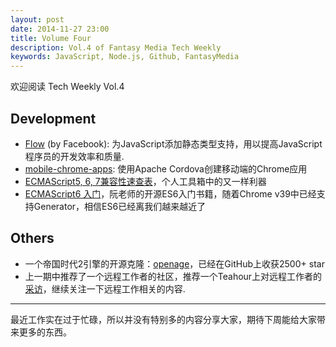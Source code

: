 ```yaml
---
layout: post
date: 2014-11-27 23:00
title: Volume Four
description: Vol.4 of Fantasy Media Tech Weekly
keywords: JavaScript, Node.js, Github, FantasyMedia
---
```


欢迎阅读 Tech Weekly Vol.4

## Development

- [Flow](https://github.com/facebook/flow) (by Facebook): 为JavaScript添加静态类型支持，用以提高JavaScript程序员的开发效率和质量.
- [mobile-chrome-apps](https://github.com/MobileChromeApps/mobile-chrome-apps): 使用Apache Cordova创建移动端的Chrome应用
- [ECMAScript5, 6, 7兼容性速查表](http://kangax.github.io/compat-table/es6/)，个人工具箱中的又一样利器
- [ECMAScript6 入门](//es6.ruanyifeng.com)，阮老师的开源ES6入门书籍，随着Chrome v39中已经支持Generator，相信ES6已经离我们越来越近了

## Others

- 一个帝国时代2引擎的开源克隆：[openage](https://github.com/SFTtech/openage)，已经在GitHub上收获2500+ star
- 上一期中推荐了一个远程工作者的社区，推荐一个Teahour上对远程工作者的[采访](http://teahour.fm/2014/11/25/thoughts-about-remote-life.html)，继续关注一下远程工作相关的内容.

---

最近工作实在过于忙碌，所以并没有特别多的内容分享大家，期待下周能给大家带来更多的东西。
